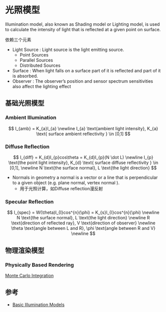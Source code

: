 # 光照模型

Illumination model, also known as Shading model or Lighting model, is used to calculate the intensity of light that is reflected at a given point on surface.

依赖三个元素
- Light Source : Light source is the light emitting source. 
    - Point Sources
    - Parallel Sources
    - Distributed Sources
- Surface : When light falls on a surface part of it is reflected and part of it is absorbed. 
- Observer : The observer’s position and sensor spectrum sensitivities also affect the lighting effect


## 基础光照模型

### Ambient Illumination

$$
I_{amb} = K_{a}I_{a} \newline
I_{a} \text{ambient light intensity}, K_{a} \text{ surface ambient reflectivity } \in [0,1]
$$

### Diffuse Reflection

$$
I_{diff} = K_{d}I_{p}cos\theta = K_{d}I_{p}(N \dot L) \newline
I_{p} \text{the point light intensity}, K_{d} \text{ surface diffuse reflectivity } \in [0,1], \newline
N \text{the surface normal}, L \text{the light direction}
$$

- Normals in geometry a normal is a vector or a line that is perpendicular to a given object (e.g. plane normal, vertex normal ).
    - 用于光照计算，如Diffuse reflection漫反射

### Specular Reflection

$$
I_{spec} = W(\theta)I_{I}cos^{n}(\phi) = K_{s}I_{I}cos^{n}(\phi) \newline
N \text{the surface normal}, L \text{the light direction} \newline
R \text{direction of reflected ray}, V \text{direction of observer} \newline
\theta \text{angle between L and R}, \phi \text{angle between R and V} \newline
$$

## 物理渲染模型

### Physically Based Rendering

[Monte Carlo Integration](https://64.github.io/monte-carlo/)


## 参考

- [Basic Illumination Models](https://www.geeksforgeeks.org/basic-illumination-models/)